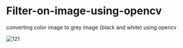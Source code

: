 # Filter-on-image-using-opencv
converting color image to grey image (black and white) using opencv


![121](https://user-images.githubusercontent.com/51805517/127146835-c6157898-231a-4cdb-bd62-e73b7ccfd2aa.JPG)
